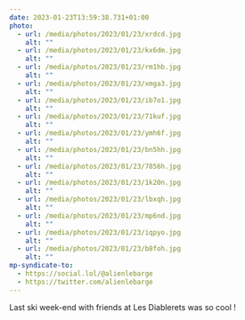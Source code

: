 ```yaml
---
date: 2023-01-23T13:59:38.731+01:00
photo:
  - url: /media/photos/2023/01/23/xrdcd.jpg
    alt: ""
  - url: /media/photos/2023/01/23/kx6dm.jpg
    alt: ""
  - url: /media/photos/2023/01/23/rm1hb.jpg
    alt: ""
  - url: /media/photos/2023/01/23/xmga3.jpg
    alt: ""
  - url: /media/photos/2023/01/23/ib7o1.jpg
    alt: ""
  - url: /media/photos/2023/01/23/71kuf.jpg
    alt: ""
  - url: /media/photos/2023/01/23/ymh6f.jpg
    alt: ""
  - url: /media/photos/2023/01/23/bn5hh.jpg
    alt: ""
  - url: /media/photos/2023/01/23/7856h.jpg
    alt: ""
  - url: /media/photos/2023/01/23/1k20n.jpg
    alt: ""
  - url: /media/photos/2023/01/23/lbxqh.jpg
    alt: ""
  - url: /media/photos/2023/01/23/mp6nd.jpg
    alt: ""
  - url: /media/photos/2023/01/23/iqpyo.jpg
    alt: ""
  - url: /media/photos/2023/01/23/b8foh.jpg
    alt: ""
mp-syndicate-to:
  - https://social.lol/@alienlebarge
  - https://twitter.com/alienlebarge
---
```

Last ski week-end with friends at Les Diablerets was so cool !
